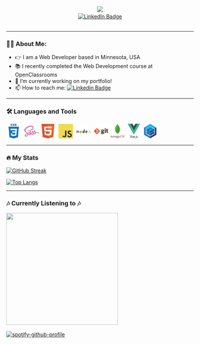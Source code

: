 
<div id="header" align="center">
  <img src="https://media.giphy.com/media/QTfX9Ejfra3ZmNxh6B/giphy.gif" width="150"/>
  <div id="badges">
    <a href="https://www.linkedin.com/in/taylor-rodewald/">
      <img src="https://img.shields.io/badge/LinkedIn-blue?style=for-the-badge&logo=linkedin&logoColor=white" alt="LinkedIn Badge"/>
    </a>
  </div>
  
  <img src="https://komarev.com/ghpvc/?username=taylor4287&style=flat-square&color=blue" alt=""/>
</div>

---

### :woman_technologist: About Me:
- :point_right: I am a Web Developer based in Minnesota, USA
- 📚 I recently completed the Web Development course at OpenClassrooms
- 🌱 I’m currently working on my portfolio!
- 📫 How to reach me: [![Linkedin Badge](https://img.shields.io/badge/-TaylorRodewald-blue?style=flat&logo=Linkedin&logoColor=white)](https://www.linkedin.com/in/taylor-rodewald/)

---

### :hammer_and_wrench: Languages and Tools
<div>
  <img src="https://github.com/devicons/devicon/blob/master/icons/css3/css3-plain-wordmark.svg"  title="CSS3" alt="CSS" width="40" height="40"/>&nbsp;
  <img src="https://github.com/devicons/devicon/blob/master/icons/sass/sass-original.svg" title="Sass" alt="Sass" width="40" height="40"/>
  <img src="https://github.com/devicons/devicon/blob/master/icons/html5/html5-original.svg" title="HTML5" alt="HTML" width="40" height="40"/>&nbsp;
  <img src="https://github.com/devicons/devicon/blob/master/icons/javascript/javascript-original.svg" title="JavaScript" alt="JavaScript" width="40" height="40"/>&nbsp;
  <img src="https://github.com/devicons/devicon/blob/master/icons/nodejs/nodejs-original-wordmark.svg" title="NodeJS" alt="NodeJS" width="40" height="40"/>&nbsp;
  <img src="https://github.com/devicons/devicon/blob/master/icons/git/git-original-wordmark.svg" title="Git" alt="Git" width="40" height="40"/>
  <img src="https://github.com/devicons/devicon/blob/master/icons/mongodb/mongodb-original-wordmark.svg" title="Mongodb" alt="Mongodb" width="40" height="40"/>
  <img src="https://github.com/devicons/devicon/blob/master/icons/vuejs/vuejs-original-wordmark.svg" title="Vue.js" alt="Vue.js" width="40" height="40"/>
  <img src="https://github.com/devicons/devicon/blob/master/icons/sequelize/sequelize-original.svg" title="Sequelize" alt="Sequelize" width="40" height="40"/>
</div>

---

### :fire: My Stats

[![GitHub Streak](http://github-readme-streak-stats.herokuapp.com?user=taylor4287&theme=dark&background=000000&ring=556b2f&fire=768858&currStreakLabel=556b2f)](https://git.io/streak-stats)

[![Top Langs](https://github-readme-stats.vercel.app/api/top-langs/?username=taylor4287&layout=compact&theme=vision-friendly-dark&title_color=768858)](https://github.com/anuraghazra/github-readme-stats)

---

### :notes: Currently Listening to :notes:

<img src="https://media.giphy.com/media/3ohhwEBrUKal8ebBni/giphy.gif" height="300" width="300"/>

[![spotify-github-profile](https://spotify-github-profile.vercel.app/api/view?uid=taylor4287&cover_image=true&theme=novatorem&show_offline=false&background_color=121212&bar_color=53b14f&bar_color_cover=false)](https://github.com/kittinan/spotify-github-profile)


